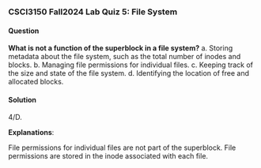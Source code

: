 ### CSCI3150 Fall2024 Lab Quiz 5: File System

#### Question

**What is not a function of the superblock in a file system?**
a. Storing metadata about the file system, such as the total number of inodes and blocks.
b. Managing file permissions for individual files.
c. Keeping track of the size and state of the file system.
d. Identifying the location of free and allocated blocks.

#### Solution

4/D.

**Explanations**: 

File permissions for individual files are not part of the superblock. File permissions are stored in the inode associated with each file. 